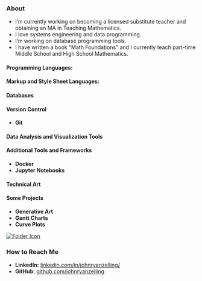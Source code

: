### About
- I’m currently working on becoming a licensed substitute teacher and obtaining an MA in Teaching Mathematics. 
- I love systems engineering and data programming. 
- I’m working on database programming tools. 
- I have written a book "Math Foundations" and I currently teach part-time Middle School and High School Mathematics.  

#### Programming Languages:

#### Markup and Style Sheet Languages:

#### Databases

#### Version Control
- **Git** 

#### Data Analysis and Visualization Tools

#### Additional Tools and Frameworks
- **Docker**
- **Jupyter Notebooks**

#### Technical Art

#### Some Projects
- **Generative Art**
- **Gantt Charts**
- **Curve Plots**

[![Folder Icon](https://img.icons8.com/ios-filled/50/000000/folder-invoices.png)](https://github.com/johnryanzelling/johnryanzelling/tree/main/images)

### How to Reach Me
- **LinkedIn:** [linkedin.com/in/johnryanzelling/](https://www.linkedin.com/in/johnryanzelling/)
- **GitHub:** [github.com/johnryanzelling](https://github.com/johnryanzelling)
